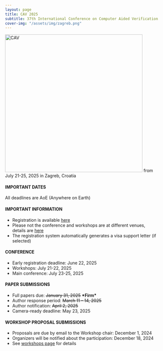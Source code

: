 ```yaml
---
layout: page
title: CAV 2025
subtitle: 37th International Conference on Computer Aided Verification
cover-img: "/assets/img/zagreb.png"
---
```

<img src="https://conferences.i-cav.org/2025/assets/img/CAV_Logo.png" alt="CAV" width="450" class="center">
from July 21-25, 2025 in Zagreb, Croatia

#### IMPORTANT DATES
All deadlines are AoE (Anywhere on Earth)

#### IMPORTANT INFORMATION
* Registration is available [here](https://conferences.i-cav.org/2025/registration/)
* Please not the conference and workshops are at different venues, details are [here](https://conferences.i-cav.org/2025/venues/)
* The registration system automatically generates a visa support letter (if selected)

#### CONFERENCE
* Early registration deadline: June 22, 2025
* Workshops: July 21-22, 2025
* Main conference: July 23-25, 2025

#### PAPER SUBMISSIONS 
* Full papers due: ~~January 31, 2025~~ **\*Firm\***
* Author response period: ~~March 11 - 14, 2025~~
* Author notification: ~~April 2, 2025~~
* Camera-ready deadline: May 23, 2025

#### WORKSHOP PROPOSAL SUBMISSIONS
* Proposals are due by email to the Workshop chair: December 1, 2024
* Organizers will be notified about the participation: December 18, 2024
* See [workshops page](https://conferences.i-cav.org/2025/) for details